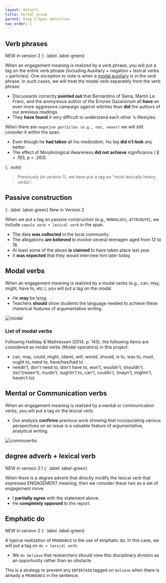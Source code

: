 ```yaml
---
layout: default
title: Verbal group
parent: Step 2–Span detection
nav_order: 1
---
```



## Verb phrases

NEW in version 2
{: .label .label-green}

When an engagement meaning is realized by a verb phrase, you will put a tag on the entire verb phrase (including Auxiliary + negation + lexical verbs + particles).
One exception to note is when a [modal auxiliary](#modal-verbs) is in the verb phrase. In such cases, we will treat the modal verb separately from the verb phrase.

- Discussants correctly **pointed out** that Bernardino of Siena, Martin Le Franc, and the anonymous author of the Errores Gazariorum all **have** an even more aggressive campaign against witches than **did** the authors of our previous readings.
- They **have found** it very difficult to understand each other ‘s lifestyles.

When there are `negative perticles (e.g., not, never)` we will still consider it within the span.
- Even though he **had taken** all his medication, his leg **did n’t look** any better.
- The effect of Morphological Awareness **did not achieve** significance ( β = .193, p = .263). 
  


{: .note}
>Previously (in version 1), we have put a tag on "most lexically heavy verbs".
>  

## Passive construction

{: .label .label-green}
New in Version 2

When we put a tag on passive construction (e.g., `MONOGLOSS`, `ATTRIBUTE`), we include `copula verb + lexical verb` in the span.


- The data **was collected** in the local community.
- The allegations **are believed** to involve several teenagen aged from 12 to 18.
- At least some of the abuse **is claimed** to have taken place last year.
- It **was expected** that they would interview him later today.

## Modal verbs

When an engagement meaning is realized by a modal verbs (e.g., can, may, might, have to, etc.), you will put a tag on the modal.
- He **may** be lying.
- Teachers **should** show students the language needed to achieve these rhetorical features of argumentative writing.

![modal](figures/spans/modals.png)

### List of modal verbs

Following Halliday & Mathiessen (2014, p. 145), the following items are considered as modal verbs (Modal operators) in this project:
- can, may, could, might, (dare), will, would, should, is to, was to, must, ought to, need to, have/has/had to
- needn't, don't need to, don't have to, won't, wouldn't, shouldn't, (isn't/wasn't), mustn't, oughtn't to, can't, couldn't, (mayn't, mightn't, haven't to).

## Mental or Communication verbs

When an engagement meaning is realized by a mental or communication verbs, you will put a tag on the lexical verb.
- Our analysis **confirms** previous work showing that incorporating various perspectives on an issue is a valuable feature of argumentative, analytical writing.

![commuverbs](figures/spans/comm_verb.png)

## degree adverb + lexical verb

NEW in version 2.1 
{: .label .label-green}

When there is a degree adverb that directly modify the lexical verb that expresses ENGAGEMENT meaning, then we consider these two as a set of engagement move.

- I **partially agree** with the statement above.
- He **completely opposed** to the report.


## Emphatic do

NEW in version 2
{: .label .label-green}

A typical realization of `PRONOUNCE` is the use of emphatic do. In this case, we will put a tag on `do + lexical verb`:

- We `do believe` that researchers should view this disciplinary division as an opportunity rather than an obstacle.

This is a strategy to prevent any `ENTERTAIN` tagged on `believe` when there is already a `PRONOUNCE` in the sentence.
